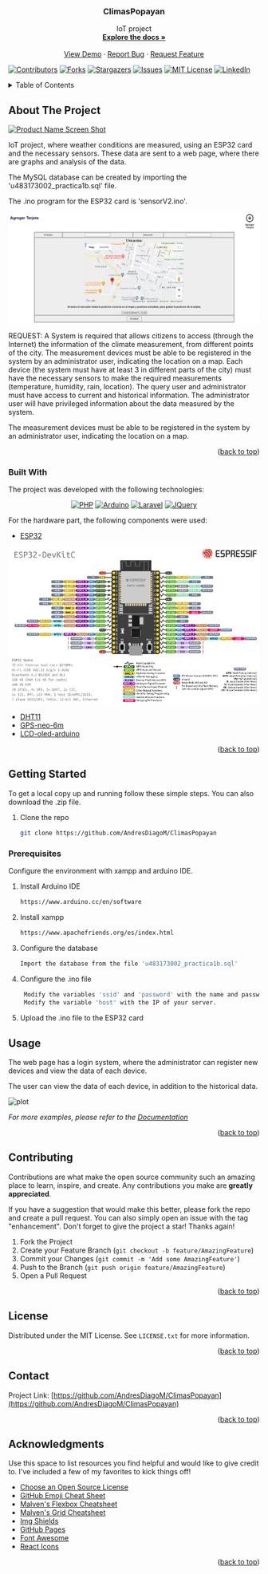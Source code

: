 <!-- Improved compatibility of back to top link: See: https://github.com/othneildrew/Best-README-Template/pull/73 -->
<a name="readme-top"></a>
<!--
*** Thanks for checking out the Best-README-Template. If you have a suggestion
*** that would make this better, please fork the repo and create a pull request
*** or simply open an issue with the tag "enhancement".
*** Don't forget to give the project a star!
*** Thanks again! Now go create something AMAZING! :D
-->

<!-- PROJECT LOGO -->
<br />
<div align="center">
  <a href="https://github.com/AndresDiagoM/ClimasPopayan">
    <!-- <img src="" alt="Logo" width="80" height="80"> -->
  </a>

  <h3 align="center">ClimasPopayan</h3>

  <p align="center">
    IoT project
    <br />
    <a href="https://github.com/AndresDiagoM/ClimasPopayan/tree/main/docs"><strong>Explore the docs »</strong></a>
    <br />
    <br />
    <a href="https://github.com/AndresDiagoM/ClimasPopayan">View Demo</a>
    ·
    <a href="https://github.com/AndresDiagoM/ClimasPopayan/issues">Report Bug</a>
    ·
    <a href="https://github.com/AndresDiagoM/ClimasPopayan/issues">Request Feature</a>
  </p>
</div>

<!-- PROJECT SHIELDS -->
<!--
*** I'm using markdown "reference style" links for readability.
*** Reference links are enclosed in brackets [ ] instead of parentheses ( ).
*** See the bottom of this document for the declaration of the reference variables
*** for contributors-url, forks-url, etc. This is an optional, concise syntax you may use.
*** https://www.markdownguide.org/basic-syntax/#reference-style-links
-->
[![Contributors][contributors-shield]][contributors-url]
[![Forks][forks-shield]][forks-url]
[![Stargazers][stars-shield]][stars-url]
[![Issues][issues-shield]][issues-url]
[![MIT License][license-shield]][license-url]
[![LinkedIn][linkedin-shield]][linkedin-url]



<!-- TABLE OF CONTENTS -->
<details>
  <summary>Table of Contents</summary>
  <ol>
    <li>
      <a href="#about-the-project">About The Project</a>
      <ul>
        <li><a href="#built-with">Built With</a></li>
      </ul>
    </li>
    <li>
      <a href="#getting-started">Getting Started</a>
      <ul>
        <li><a href="#prerequisites">Prerequisites</a></li>
        <li><a href="#installation">Installation</a></li>
      </ul>
    </li>
    <li><a href="#usage">Usage</a></li>
    <li><a href="#contributing">Contributing</a></li>
    <li><a href="#license">License</a></li>
    <li><a href="#contact">Contact</a></li>
    <li><a href="#acknowledgments">Acknowledgments</a></li>
  </ol>
</details>



<!-- ABOUT THE PROJECT -->
## About The Project

[![Product Name Screen Shot][product-screenshot]](https://example.com)

IoT project, where weather conditions are measured, using an ESP32 card and the necessary sensors. These data are sent to a web page, where there are graphs and analysis of the data.

The MySQL database can be created by importing the 'u483173002_practica1b.sql' file.

The .ino program for the ESP32 card is 'sensorV2.ino'.

![plot](img.png)




REQUEST:
A System is required that allows citizens to access (through the Internet) the information of the climate measurement, from different points of the city.
The measurement devices must be able to be registered in the system by an administrator user, indicating the location on a map. Each device (the system must have at least 3 in different parts of the city) must have the necessary sensors to make the required measurements (temperature, humidity, rain, location).
The query user and administrator must have access to current and historical information. The administrator user will have privileged information about the data measured by the system.

The measurement devices must be able to be registered in the system by an administrator user, indicating the location on a map.

<p align="right">(<a href="#readme-top">back to top</a>)</p>



### Built With

The project was developed with the following technologies:

<div align="center">

 [![PHP][PHP.com]][PHP-url]
 [![Arduino][Arduino.com]][Arduino-url]
 [![Laravel][Laravel.com]][Laravel-url]
 [![JQuery][JQuery.com]][JQuery-url]
</div>

For the hardware part, the following components were used:

* [ESP32](https://www.espressif.com/en/products/socs/esp32)
  
![plot](./img/ESP32.jpg)

* [DHT11](https://www.mouser.com/datasheet/2/758/DHT11-Technical-Data-Sheet-Translated-Version-1143054.pdf)
* [GPS-neo-6m](https://www.u-blox.com/sites/default/files/products/documents/NEO-6_DataSheet_%28GPS.G6-HW-09005%29.pdf)
* [LCD-oled-arduino](https://www.arduino.cc/en/uploads/Guide/SSD1306.pdf)



<p align="right">(<a href="#readme-top">back to top</a>)</p>



<!-- GETTING STARTED -->
## Getting Started

To get a local copy up and running follow these simple steps. You can also download the .zip file.

1. Clone the repo
   ```sh
   git clone https://github.com/AndresDiagoM/ClimasPopayan
    ```



### Prerequisites

Configure the environment with xampp and arduino IDE.

1. Install Arduino IDE
   ```sh
   https://www.arduino.cc/en/software
   ```
2. Install xampp
   ```sh
   https://www.apachefriends.org/es/index.html
   ```
3. Configure the database
   ```sh
   Import the database from the file 'u483173002_practica1b.sql'
   ```
4. Configure the .ino file
   ```sh
    Modify the variables 'ssid' and 'password' with the name and password of your wifi network.
    Modify the variable 'host' with the IP of your server.
    ```
5. Upload the .ino file to the ESP32 card





<!-- USAGE EXAMPLES -->
## Usage

The web page has a login system, where the administrator can register new devices and view the data of each device.

The user can view the data of each device, in addition to the historical data.

![plot](./img/grafica-datos.png)


_For more examples, please refer to the [Documentation](https://github.com/AndresDiagoM/ClimasPopayan/tree/main/docs)_

<p align="right">(<a href="#readme-top">back to top</a>)</p>




<!-- CONTRIBUTING -->
## Contributing

Contributions are what make the open source community such an amazing place to learn, inspire, and create. Any contributions you make are **greatly appreciated**.

If you have a suggestion that would make this better, please fork the repo and create a pull request. You can also simply open an issue with the tag "enhancement".
Don't forget to give the project a star! Thanks again!

1. Fork the Project
2. Create your Feature Branch (`git checkout -b feature/AmazingFeature`)
3. Commit your Changes (`git commit -m 'Add some AmazingFeature'`)
4. Push to the Branch (`git push origin feature/AmazingFeature`)
5. Open a Pull Request

<p align="right">(<a href="#readme-top">back to top</a>)</p>



<!-- LICENSE -->
## License

Distributed under the MIT License. See `LICENSE.txt` for more information.

<p align="right">(<a href="#readme-top">back to top</a>)</p>



<!-- CONTACT -->
## Contact

Project Link: [https://github.com/AndresDiagoM/ClimasPopayan](https://github.com/AndresDiagoM/ClimasPopayan)

<p align="right">(<a href="#readme-top">back to top</a>)</p>



<!-- ACKNOWLEDGMENTS -->
## Acknowledgments

Use this space to list resources you find helpful and would like to give credit to. I've included a few of my favorites to kick things off!

* [Choose an Open Source License](https://choosealicense.com)
* [GitHub Emoji Cheat Sheet](https://www.webpagefx.com/tools/emoji-cheat-sheet)
* [Malven's Flexbox Cheatsheet](https://flexbox.malven.co/)
* [Malven's Grid Cheatsheet](https://grid.malven.co/)
* [Img Shields](https://shields.io)
* [GitHub Pages](https://pages.github.com)
* [Font Awesome](https://fontawesome.com)
* [React Icons](https://react-icons.github.io/react-icons/search)

<p align="right">(<a href="#readme-top">back to top</a>)</p>



<!-- MARKDOWN LINKS & IMAGES -->
<!-- https://www.markdownguide.org/basic-syntax/#reference-style-links -->
[contributors-shield]: https://img.shields.io/github/contributors/othneildrew/Best-README-Template.svg?style=for-the-badge
[contributors-url]: https://github.com/AndresDiagoM/ClimasPopayan/graphs/contributors
[forks-shield]: https://img.shields.io/github/forks/othneildrew/Best-README-Template.svg?style=for-the-badge
[forks-url]: https://github.com/AndresDiagoM/ClimasPopayan/network/members
[stars-shield]: https://img.shields.io/github/stars/othneildrew/Best-README-Template.svg?style=for-the-badge
[stars-url]: https://github.com/AndresDiagoM/ClimasPopayan/stargazers
[issues-shield]: https://img.shields.io/github/issues/othneildrew/Best-README-Template.svg?style=for-the-badge
[issues-url]: https://github.com/AndresDiagoM/ClimasPopayan/issues
[license-shield]: https://img.shields.io/github/license/othneildrew/Best-README-Template.svg?style=for-the-badge
[license-url]: https://github.com/AndresDiagoM/ClimasPopayan/blob/master/LICENSE.txt
[linkedin-shield]: https://img.shields.io/badge/-LinkedIn-black.svg?style=for-the-badge&logo=linkedin&colorB=555
[linkedin-url]: https://www.linkedin.com/in/andres-felipe-diago-matta/
[product-screenshot]: img/clima-tipos.jpg


[Laravel.com]: https://img.shields.io/badge/Laravel-FF2D20?style=for-the-badge&logo=laravel&logoColor=white
[Laravel-url]: https://laravel.com

[JQuery.com]: https://img.shields.io/badge/jQuery-0769AD?style=for-the-badge&logo=jquery&logoColor=white
[JQuery-url]: https://jquery.com 
[Arduino.com]: https://img.shields.io/badge/Arduino-00979D?style=for-the-badge&logo=arduino&logoColor=white
[Arduino-url]: https://www.arduino.cc/
[PHP.com]: https://img.shields.io/badge/PHP-777BB4?style=for-the-badge&logo=php&logoColor=white
[PHP-url]: https://www.php.net/